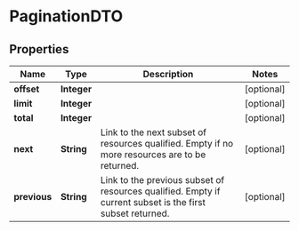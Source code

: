 

# PaginationDTO

## Properties

Name | Type | Description | Notes
------------ | ------------- | ------------- | -------------
**offset** | **Integer** |  |  [optional]
**limit** | **Integer** |  |  [optional]
**total** | **Integer** |  |  [optional]
**next** | **String** | Link to the next subset of resources qualified. Empty if no more resources are to be returned.  |  [optional]
**previous** | **String** | Link to the previous subset of resources qualified. Empty if current subset is the first subset returned.  |  [optional]



